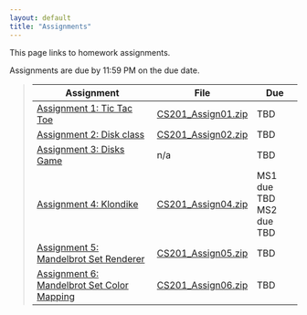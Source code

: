 ```yaml
---
layout: default
title: "Assignments"
---
```


This page links to homework assignments.

Assignments are due by 11:59 PM on the due date.

> Assignment | File | Due
> ---------- | ---- | ---
> [Assignment 1: Tic Tac Toe](assign01.html) | [CS201\_Assign01.zip](CS201_Assign01.zip) | TBD
> [Assignment 2: Disk class](assign02.html) | [CS201\_Assign02.zip](CS201_Assign02.zip) | TBD
> [Assignment 3: Disks Game](assign03.html) | n/a | TBD
> [Assignment 4: Klondike](assign04.html) | [CS201\_Assign04.zip](CS201_Assign04.zip) | MS1 due TBD<br>MS2 due TBD
> [Assignment 5: Mandelbrot Set Renderer](assign05.html) | [CS201\_Assign05.zip](CS201_Assign05.zip) | TBD
> [Assignment 6: Mandelbrot Set Color Mapping](assign06.html) | [CS201\_Assign06.zip](CS201_Assign06.zip) | TBD
